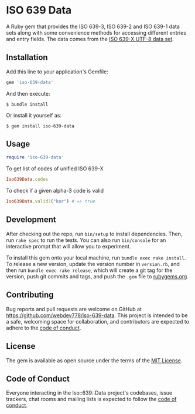 # ISO 639 Data

A Ruby gem that provides the ISO 639-3, ISO 639-2 and ISO 639-1 data sets along with some
convenience methods for accessing different entries and entry fields. The data
comes from the
[ISO 639-X UTF-8 data set](https://github.com/metanorma/iso-639-codes).

## Installation

Add this line to your application's Gemfile:

```ruby
gem 'iso-639-data'
```

And then execute:

    $ bundle install

Or install it yourself as:

    $ gem install iso-639-data

## Usage


```ruby
require 'iso-639-data'
```

To get list of codes of unified ISO 639-X
```ruby
Iso639Data.codes
```

To check if a given alpha-3 code is valid
```ruby
Iso639Data.valid?("kor") # => true
```

## Development

After checking out the repo, run `bin/setup` to install dependencies. Then, run `rake spec` to run the tests. You can also run `bin/console` for an interactive prompt that will allow you to experiment.

To install this gem onto your local machine, run `bundle exec rake install`. To release a new version, update the version number in `version.rb`, and then run `bundle exec rake release`, which will create a git tag for the version, push git commits and tags, and push the `.gem` file to [rubygems.org](https://rubygems.org).

## Contributing

Bug reports and pull requests are welcome on GitHub at https://github.com/webdev778/iso-639-data. This project is intended to be a safe, welcoming space for collaboration, and contributors are expected to adhere to the [code of conduct](https://github.com/webdev778/iso-639-data/blob/master/CODE_OF_CONDUCT.md).


## License

The gem is available as open source under the terms of the [MIT License](https://opensource.org/licenses/MIT).

## Code of Conduct

Everyone interacting in the Iso::639::Data project's codebases, issue trackers, chat rooms and mailing lists is expected to follow the [code of conduct](https://github.com/webdev778/iso-639-data/blob/master/CODE_OF_CONDUCT.md).
